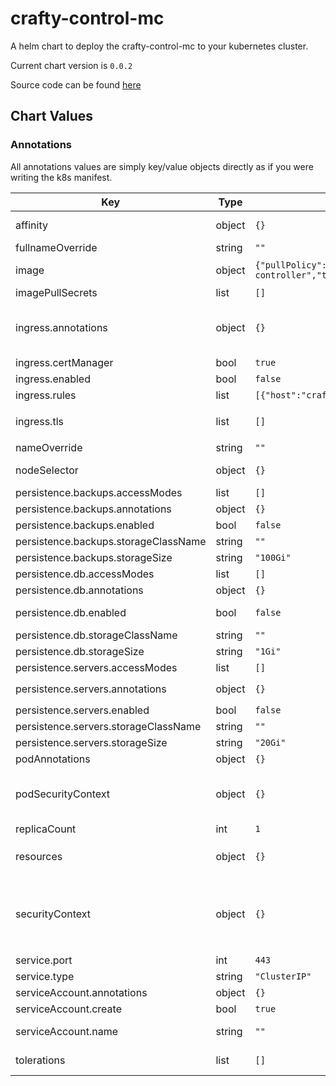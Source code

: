 crafty-control-mc
=================
A helm chart to deploy the crafty-control-mc to your kubernetes cluster.

Current chart version is `0.0.2`

Source code can be found [here](https://github.com/dkolb/charts)



## Chart Values

### Annotations

All annotations values are simply key/value objects directly as if you
were writing the k8s manifest.

| Key | Type | Default | Description |
|-----|------|---------|-------------|
| affinity | object | `{}` | Refer to https://kubernetes.io/docs/concepts/scheduling-eviction/assign-pod-node/#affinity-and-anti-affinity |
| fullnameOverride | string | `""` | Overrides places that utilize `release_name-crafty-control-mc` |
| image | object | `{"pullPolicy":"IfNotPresent","repository":"dkolb/crafty-controller","tag":"latest"}` | Standard image chart vaule with `repository`, `pullPolicy`, and `tag` keys. |
| imagePullSecrets | list | `[]` | Array of secret names to use for conatiner registry auth. |
| ingress.annotations | object | `{}` | Place to add annotations to the ingress. Reminder: This is where your cluster issuers and ingress classes go. Also you probably should annotate however you need to to indicate that HTTPS is the backend protocol |
| ingress.certManager | bool | `true` |  |
| ingress.enabled | bool | `false` | Generate an ingress for the Web UI. |
| ingress.rules | list | `[{"host":"crafty-mc.local","paths":["/"]}]` | Abbreviated rules structure. |
| ingress.tls | list | `[]` | Contains SSL configurations. ```yaml ingress:   tls:     - secretName: chart-example-tls       hosts:         - crafty-mc.local ``` |
| nameOverride | string | `""` |  |
| nodeSelector | object | `{}` | Refer to https://kubernetes.io/docs/concepts/scheduling-eviction/assign-pod-node/ |
| persistence.backups.accessModes | list | `[]` | List of access modes, such as ReadWriteMany. |
| persistence.backups.annotations | object | `{}` | Set annotations directly on the PCV |
| persistence.backups.enabled | bool | `false` |  |
| persistence.backups.storageClassName | string | `""` | PCV storage class. |
| persistence.backups.storageSize | string | `"100Gi"` | Size to attempt to claim |
| persistence.db.accessModes | list | `[]` | List of access modes, such as ReadWriteMany. |
| persistence.db.annotations | object | `{}` | Set annotations directly on the PCV |
| persistence.db.enabled | bool | `false` | Enables a PersistentVolumeClaim for the database and mounts it to `/crafty_db` |
| persistence.db.storageClassName | string | `""` | PCV storage class. |
| persistence.db.storageSize | string | `"1Gi"` | Size to attempt to claim |
| persistence.servers.accessModes | list | `[]` | List of access modes, such as ReadWriteMany. |
| persistence.servers.annotations | object | `{}` | Set annotations directly on the PCV and mounts it to `/mincraft_servers` |
| persistence.servers.enabled | bool | `false` |  |
| persistence.servers.storageClassName | string | `""` | PCV storage class. |
| persistence.servers.storageSize | string | `"20Gi"` | Size to attempt to claim |
| podAnnotations | object | `{}` | An annotation object to apply to the pod. |
| podSecurityContext | object | `{}` | maps directly into `Deployment.spec.template.spec.securityContext` Reference: https://kubernetes.io/docs/reference/generated/kubernetes-api/v1.18/#podsecuritycontext-v1-core |
| replicaCount | int | `1` |  |
| resources | object | `{}` | Object containing limits and requests for the crafty-controller container. ```yaml resources:   limits:     cpu: 100m     memory: 128Mi   requests:     cpu: 100m     memory: 128Mi ``` |
| securityContext | object | `{}` | Container specific security context applied to the crafty-controller context. maps onto `Deployment.spec.template.spec.containers[*].securityContext` Reference: https://kubernetes.io/docs/reference/generated/kubernetes-api/v1.18/#podsecuritycontext-v1-core |
| service.port | int | `443` | Port to expose on service. |
| service.type | string | `"ClusterIP"` | `LoadBalancer`, `ClusterIP`, `NodePort` |
| serviceAccount.annotations | object | `{}` | Annotations to add to the service account |
| serviceAccount.create | bool | `true` | Specifies whether a service account should be created |
| serviceAccount.name | string | `""` | The name of the service account to use. If not set and create is true, a name is generated using the fullname template |
| tolerations | list | `[]` | Refer to https://kubernetes.io/docs/concepts/scheduling-eviction/taint-and-toleration/ |
